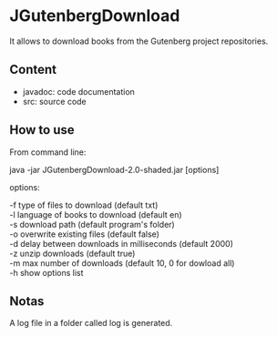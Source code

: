 # JGutenbergDownload
It allows to download books from the Gutenberg project repositories.

## Content
+ javadoc: code documentation
+ src: source code

## How to use
From command line:

java -jar JGutenbergDownload-2.0-shaded.jar [options]

options:

-f type of files to download (default txt)  
-l language of books to download (default en)  
-s download path (default program's folder)  
-o overwrite existing files (default false)  
-d delay between downloads in milliseconds (default 2000)  
-z unzip downloads (default true)  
-m max number of downloads (default 10, 0 for dowload all)    
-h show options list

## Notas  
A log file in a folder called log is generated.
